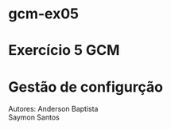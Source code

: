 # gcm-ex05
# Exercício 5 GCM
# Gestão de configurção

Autores: Anderson Baptista<br/>
         Saymon Santos
